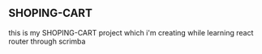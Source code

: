 ## SHOPING-CART
this is my SHOPING-CART project 
which i'm creating while learning react router through scrimba
